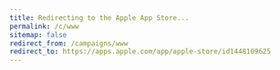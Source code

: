 ```yaml
---
title: Redirecting to the Apple App Store...
permalink: /c/www
sitemap: false
redirect_from: /campaigns/www
redirect_to: https://apps.apple.com/app/apple-store/id1448109625
---
```

